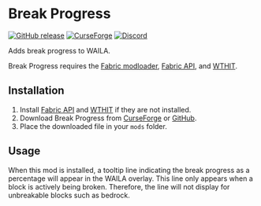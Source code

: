 # Break Progress

[![GitHub release](https://img.shields.io/github/release/haykam821/Break-Progress.svg?style=popout&label=github)](https://github.com/haykam821/Break-Progress/releases/latest)
[![CurseForge](https://img.shields.io/static/v1?style=popout&label=curseforge&message=project&color=6441A4)](https://www.curseforge.com/minecraft/mc-mods/break-progress)
[![Discord](https://img.shields.io/static/v1?style=popout&label=chat&message=discord&color=7289DA)](https://haykam.com/links/discord)

Adds break progress to WAILA.

Break Progress requires the [Fabric modloader](https://fabricmc.net/use/), [Fabric API](https://www.curseforge.com/minecraft/mc-mods/fabric-api), and [WTHIT](https://www.curseforge.com/minecraft/mc-mods/wthit).

## Installation

1. Install [Fabric API](https://www.curseforge.com/minecraft/mc-mods/fabric-api) and [WTHIT](https://www.curseforge.com/minecraft/mc-mods/wthit) if they are not installed.
2. Download Break Progress from [CurseForge](https://www.curseforge.com/minecraft/mc-mods/break-progress/files) or [GitHub](https://github.com/haykam821/Break-Progress/releases).
3. Place the downloaded file in your `mods` folder.

## Usage

When this mod is installed, a tooltip line indicating the break progress as a percentage will appear in the WAILA overlay. This line only appears when a block is actively being broken. Therefore, the line will not display for unbreakable blocks such as bedrock.

